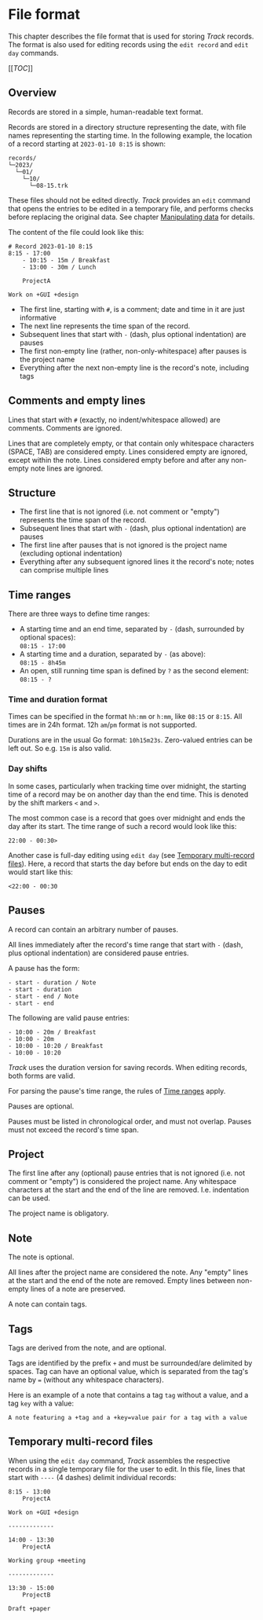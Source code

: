 # File format

This chapter describes the file format that is used for storing *Track* records.
The format is also used for editing records using the `edit record` and `edit day` commands.

[[_TOC_]]

## Overview

Records are stored in a simple, human-readable text format.

Records are stored in a directory structure representing the date,
with file names representing the starting time.
In the following example, the location of a record starting at `2023-01-10 8:15` is shown:

```text
records/
└─2023/
  └─01/
    └─10/
      └─08-15.trk
```

These files should not be edited directly.
*Track* provides an `edit` command that opens the entries to be edited in a temporary file,
and performs checks before replacing the original data.
See chapter [Manipulating data](./manipulating.md) for details.

The content of the file could look like this:

```text
# Record 2023-01-10 8:15
8:15 - 17:00
    - 10:15 - 15m / Breakfast
    - 13:00 - 30m / Lunch
    
    ProjectA

Work on +GUI +design
```

* The first line, starting with `#`, is a comment; date and time in it are just informative
* The next line represents the time span of the record.
* Subsequent lines that start with `-` (dash, plus optional indentation) are pauses
* The first non-empty line (rather, non-only-whitespace) after pauses is the project name
* Everything after the next non-empty line is the record's note, including tags

## Comments and empty lines

Lines that start with `#` (exactly, no indent/whitespace allowed) are comments.
Comments are ignored.

Lines that are completely empty, or that contain only whitespace characters (SPACE, TAB) are considered empty.
Lines considered empty are ignored, except within the note. Lines considered empty before and after any non-empty note lines are ignored.

## Structure

* The first line that is not ignored (i.e. not comment or "empty") represents the time span of the record.
* Subsequent lines that start with `-` (dash, plus optional indentation) are pauses
* The first line after pauses that is not ignored is the project name (excluding optional indentation)
* Everything after any subsequent ignored lines it the record's note; notes can comprise multiple lines

## Time ranges

There are three ways to define time ranges:

* A starting time and an end time, separated by `-` (dash, surrounded by optional spaces):  
  `08:15 - 17:00`
* A starting time and a duration, separated by `-` (as above):  
  `08:15 - 8h45m`
* An open, still running time span is defined by `?` as the second element:  
  `08:15 - ?`

### Time and duration format

Times can be specified in the format `hh:mm` or `h:mm`, like `08:15` or `8:15`.
All times are in 24h format. 12h `am`/`pm` format is not supported.

Durations are in the usual Go format: `10h15m23s`. Zero-valued entries can be left out. So e.g. `15m` is also valid.

### Day shifts

In some cases, particularly when tracking time over midnight, the starting time of a record may be on another day than the end time. This is denoted by the shift markers `<` and `>`.

The most common case is a record that goes over midnight and ends the day after its start.
The time range of such a record would look like this:

```
22:00 - 00:30>
```

Another case is full-day editing using `edit day` (see [Temporary multi-record files](#temporary-multi-record-files)).
Here, a record that starts the day before but ends on the day to edit would start like this:

```
<22:00 - 00:30
```

## Pauses

A record can contain an arbitrary number of pauses.

All lines immediately after the record's time range that start with `-` (dash, plus optional indentation) are considered pause entries.

A pause has the form:

```
- start - duration / Note
- start - duration
- start - end / Note
- start - end
```

The following are valid pause entries:

```
- 10:00 - 20m / Breakfast
- 10:00 - 20m
- 10:00 - 10:20 / Breakfast
- 10:00 - 10:20
```

*Track* uses the duration version for saving records. When editing records, both forms are valid.

For parsing the pause's time range, the rules of [Time ranges](#time-ranges) apply.

Pauses are optional.

Pauses must be listed in chronological order, and must not overlap.
Pauses must not exceed the record's time span.

## Project

The first line after any (optional) pause entries that is not ignored (i.e. not comment or "empty")
is considered the project name. Any whitespace characters at the start and the end of the line are removed. I.e. indentation can be used.

The project name is obligatory.

## Note

The note is optional.

All lines after the project name are considered the note.
Any "empty" lines at the start and the end of the note are removed.
Empty lines between non-empty lines of a note are preserved.

A note can contain tags.

## Tags

Tags are derived from the note, and are optional.

Tags are identified by the prefix `+` and must be surrounded/are delimited by spaces.
Tag can have an optional value, which is separated from the tag's name by `=` (without any whitespace characters).

Here is an example of a note that contains a tag `tag` without a value, and a tag `key` with a value:

```
A note featuring a +tag and a +key=value pair for a tag with a value
```

## Temporary multi-record files

When using the `edit day` command, *Track* assembles the respective records in a single temporary file for the user to edit.
In this file, lines that start with `----` (4 dashes) delimit individual records:

```
8:15 - 13:00
    ProjectA

Work on +GUI +design

-------------

14:00 - 13:30
    ProjectA

Working group +meeting

-------------

13:30 - 15:00
    ProjectB

Draft +paper
```
